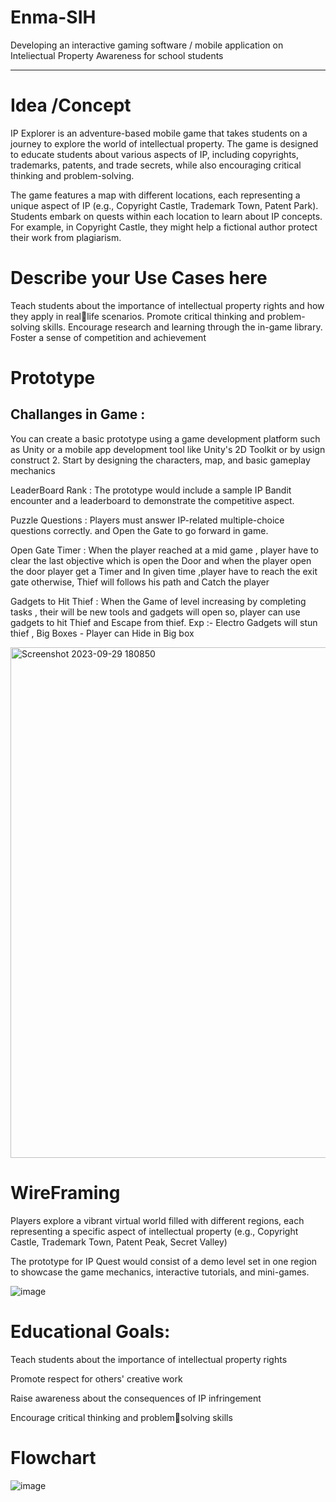 # Enma-SIH

Developing an interactive gaming software / mobile
application on Inteliectual Property Awareness for school students

<hr> </hr>

<h1> Idea /Concept </h1>
<p>
IP Explorer is an adventure-based mobile game that takes students on a journey to explore the
world of intellectual property. The game is designed to educate students about various aspects
of IP, including copyrights, trademarks, patents, and trade secrets, while also encouraging
critical thinking and problem-solving.
</p>

<p>
The game features a map with different locations, each representing a unique aspect of IP (e.g.,
Copyright Castle, Trademark Town, Patent Park).
Students embark on quests within each location to learn about IP concepts. For example, in
Copyright Castle, they might help a fictional author protect their work from plagiarism.
</p>

<h1> Describe your Use Cases here </h1>

<p>
Teach students about the importance of intellectual property rights and how they apply in reallife scenarios. Promote critical thinking and problem-solving skills. Encourage research and
learning through the in-game library. Foster a sense of competition and achievement
</p>

<h1>
  Prototype 
</h1>

<h2>
  Challanges in Game :
</h2>

<p>
You can create a basic prototype using a game development platform such as Unity or a mobile
app development tool like Unity's 2D Toolkit or by usign construct 2. Start by designing the
characters, map, and basic gameplay mechanics
</p>

<p>
LeaderBoard Rank : The prototype would include a sample IP Bandit encounter and a leaderboard to demonstrate
the competitive aspect.
</p>

<p>
Puzzle Questions : Players must answer IP-related multiple-choice questions correctly. and Open the Gate to go
forward in game.
</p>

<p>
Open Gate Timer : When the player reached at a mid game , player have to clear the last objective which is open the Door and when the player open the door player get a Timer and In given time ,player have to reach the exit gate otherwise, Thief will follows his path and Catch the player
</p>

<p>
Gadgets to Hit Thief : When the Game of level increasing by completing tasks , their will be new tools and gadgets will
open so, player can use gadgets to hit Thief and Escape from thief. Exp :- Electro Gadgets will stun thief , Big Boxes -
Player can Hide in Big box
</p>

<img width="817" alt="Screenshot 2023-09-29 180850" src="https://github.com/ankit7248/Enma-SIH/assets/101561408/62a5f36b-f364-493c-ad25-1ba8afae1565">

<h1> WireFraming </h1>

<p>
  Players explore a vibrant virtual world filled with different regions, each representing a specific aspect of
intellectual property (e.g., Copyright Castle, Trademark Town, Patent Peak, Secret Valley)
</p>

<p>
  The prototype for IP Quest would consist of a demo level set in one region to showcase the game mechanics,
interactive tutorials, and mini-games.
</p>

![image](https://github.com/ankit7248/Enma-SIH/assets/101561408/d54ece0e-5050-4a48-bbb6-97ce2217f7d1)


<h1> Educational Goals: </h1>

<p>
  Teach students about the importance of
intellectual property rights
</p>
<p>
  Promote respect for others' creative work
</p>
<P>
  Raise awareness about the consequences
of IP infringement
</P>

<p>
  Encourage critical thinking and problemsolving skills
</p>

<h1> Flowchart</h1>

![image](https://github.com/ankit7248/Enma-SIH/assets/101561408/e9fd6137-12ce-49c5-8857-7cb9c149f70f)




